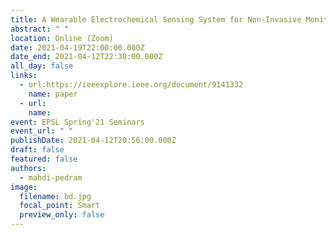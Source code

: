 ```yaml
---
title: A Wearable Electrochemical Sensing System for Non-Invasive Monitoring of Lithium Drug in Bipolar Disorder
abstract: " "
location: Online (Zoom)
date: 2021-04-19T22:00:00.000Z
date_end: 2021-04-12T22:30:00.000Z
all_day: false
links:
  - url:https://ieeexplore.ieee.org/document/9141332
    name: paper
  - url:
    name: 
event: EPSL Spring'21 Seminars
event_url: " "
publishDate: 2021-04-12T20:56:00.000Z
draft: false
featured: false
authors:
  - mahdi-pedram
image:
  filename: bd.jpg
  focal_point: Smart
  preview_only: false
---
```

